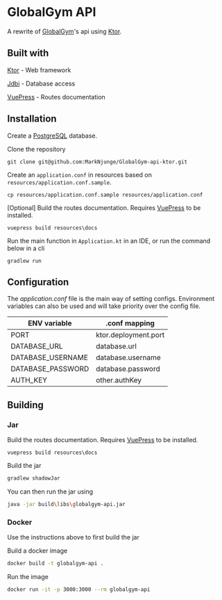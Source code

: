 
# GlobalGym API
A rewrite of [GlobalGym](https://github.com/MarkNjunge/GlobalGym-Android)'s api using [Ktor](https://ktor.io).

## Built with

[Ktor](https://ktor.io/) - Web framework

[Jdbi](https://github.com/jdbi/jdbi) - Database access

[VuePress](https://vuepress.vuejs.org/) - Routes documentation


## Installation
Create a [PostgreSQL](https://www.postgresql.org/) database.

Clone the repository
```
git clone git@github.com:MarkNjunge/GlobalGym-api-ktor.git
```

Create an `application.conf` in resources based on `resources/application.conf.sample`.
```
cp resources/application.conf.sample resources/application.conf
```
[Optional] Build the routes documentation.  Requires [VuePress](https://vuepress.vuejs.org/) to be installed.
```
vuepress build resources\docs
```
Run the main function in `Application.kt` in an IDE, or run the command below in a cli
```
gradlew run
```

## Configuration

The _application.conf_ file is the main way of setting configs. Environment variables can also be used and will take
priority over the config file.

| ENV variable      | .conf mapping               |
| ----------------- | --------------------------- |
| PORT              | ktor.deployment.port        |
| DATABASE_URL      | database.url                |
| DATABASE_USERNAME | database.username           |
| DATABASE_PASSWORD | database.password           |
| AUTH_KEY          | other.authKey               |

## Building
### Jar
Build the routes documentation.  Requires [VuePress](https://vuepress.vuejs.org/) to be installed.
```
vuepress build resources\docs
```
Build the jar
```Bash
gradlew shadowJar
```
You can then run the jar using
```Bash
java -jar build\libs\globalgym-api.jar
```
### Docker

Use the instructions above to first build the jar

Build a docker image
```Bash
docker build -t globalgym-api .
```
Run the image
```Bash
docker run -it -p 3000:3000 --rm globalgym-api
```
